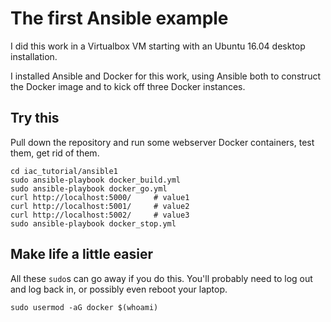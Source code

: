 # The first Ansible example

I did this work in a Virtualbox VM starting with an Ubuntu 16.04 desktop installation.

I installed Ansible and Docker for this work, using Ansible both to construct the Docker
image and to kick off three Docker instances.

## Try this

Pull down the repository and run some webserver Docker containers, test them, get rid of them.

```
cd iac_tutorial/ansible1
sudo ansible-playbook docker_build.yml
sudo ansible-playbook docker_go.yml
curl http://localhost:5000/     # value1
curl http://localhost:5001/     # value2
curl http://localhost:5002/     # value3
sudo ansible-playbook docker_stop.yml
```

## Make life a little easier

All these `sudo`s can go away if you do this. You'll probably need to log out and log back in,
or possibly even reboot your laptop.
```
sudo usermod -aG docker $(whoami)
```
